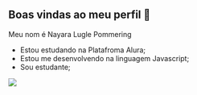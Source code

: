## Boas vindas ao meu perfil 💙

Meu nom é Nayara Lugle Pommering

-  Estou estudando na Platafroma Alura;
-  Estou me desenvolvendo na linguagem Javascript;
-  Sou estudante;

![](https://media1.tenor.com/m/QKP1_PfrfssAAAAC/fun.gif)
